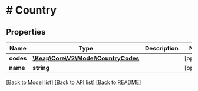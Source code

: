 # # Country

## Properties

Name | Type | Description | Notes
------------ | ------------- | ------------- | -------------
**codes** | [**\Keap\Core\V2\Model\CountryCodes**](CountryCodes.md) |  | [optional]
**name** | **string** |  | [optional]

[[Back to Model list]](../../README.md#models) [[Back to API list]](../../README.md#endpoints) [[Back to README]](../../README.md)
